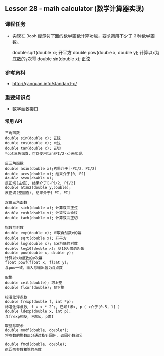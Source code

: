 
## Lesson 28 - math calculator (数学计算器实现)

### 课程任务
* 实现在 Bash 提示符下面的数学函数计算功能，要求调用不少于 3 种数学函数。

	double sqrt(double x); 开平方
	double pow(double x, double y); 计算以x为底数的y次幂 
	double sin(double x); 正弦

### 参考资料
* http://ganquan.info/standard-c/

### 重要知识点
* 数学函数接口

#### 常用 API

	三角函数
	double sin(double x); 正弦
	double cos(double x); 余弦
	double tan(double x); 正切
	*cot三角函数，可以使用tan(PI/2-x)来实现。

	反三角函数
	double asin(double x);结果介于[-PI/2, PI/2] 
	double acos(double x); 结果介于[0, PI]
	double atan(double x); 
	反正切(主值), 结果介于[-PI/2, PI/2] 
	double atan2(double y,double); 
	反正切(整圆值), 结果介于[-PI, PI]

	双曲三角函数
	double sinh(double x); 计算双曲正弦
	double cosh(double x); 计算双曲余弦
	double tanh(double x); 计算双曲正切

	指数与对数
	double exp(double x); 求取自然数e的幂
	double sqrt(double x); 开平方
	double log(double x); 以e为底的对数
	double log10(double x); 以10为底的对数
	double pow(double x, double y); 
	计算以x为底数的y次幂 
	float powf(float x, float y); 
	与pow一致，输入与输出皆为浮点数

	取整
	double ceil(double); 取上整
	double floor(double); 取下整

	标准化浮点数
	double frexp(double f, int *p); 
	标准化浮点数, f = x * 2^p, 已知f求x, p ( x介于[0.5, 1] ) 
	double ldexp(double x, int p); 
	与frexp相反, 已知x, p求f

	取整与取余
	double modf(double, double*); 
	将参数的整数部分通过指针回传, 返回小数部分 

	double fmod(double, double); 
	返回两参数相除的余数